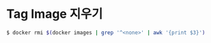 # <none> Tag Image 지우기

```sh
$ docker rmi $(docker images | grep '^<none>' | awk '{print $3}')
```
